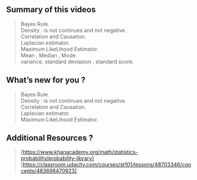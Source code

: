 ## Summary of this videos

> Bayes Rule.<br>
> Density :  is not continues and not negative.<br>
> Correlation and Causation.<br>
> Laplacian estimator.<br>
> Maximum LikeLihood Estimator.<br>
> Mean , Median , Mode.<br>
> variance, standard deviasion , standard score.<br>


## What’s new for you ?

> Bayes Rule.<br>
> Density :  is not continues and not negative.<br>
> Correlation and Causation.<br>
> Laplacian estimator.<br>
> Maximum LikeLihood Estimator.<br>

## Additional Resources ? 

> [https://www.khanacademy.org/math/statistics-probability/probability-library]
> [https://classroom.udacity.com/courses/st101/lessons/48703346/concepts/483698470923]
